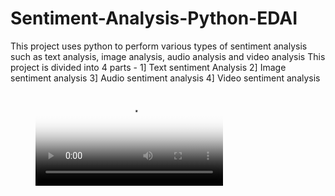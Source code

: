 # Sentiment-Analysis-Python-EDAI
This project uses python to perform various types of sentiment analysis such as text analysis, image analysis, audio analysis and video analysis
This project is divided into 4 parts - 
1] Text sentiment Analysis 
2] Image sentiment analysis
3] Audio sentiment analysis
4] Video sentiment analysis

<figure class="video_container">
  <video controls="true" allowfullscreen="true" poster="C:\Users\sruja\Downloads\Screenshot 2023-09-06 090224.png">
    <source src="C:\Users\sruja\OneDrive\Documents\Multimodal_Sentiment_Analysis.mp4" type="video/mp4">
  </video>
</figure>
